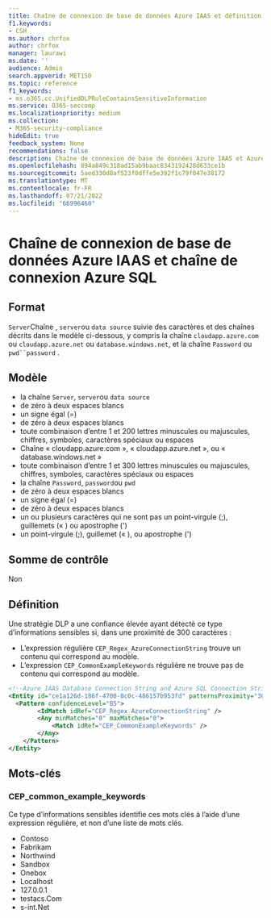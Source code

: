 ```yaml
---
title: Chaîne de connexion de base de données Azure IAAS et définition d’entité de chaîne de connexion Azure SQL
f1.keywords:
- CSH
ms.author: chrfox
author: chrfox
manager: laurawi
ms.date: ''
audience: Admin
search.appverid: MET150
ms.topic: reference
f1_keywords:
- ms.o365.cc.UnifiedDLPRuleContainsSensitiveInformation
ms.service: O365-seccomp
ms.localizationpriority: medium
ms.collection:
- M365-security-compliance
hideEdit: true
feedback_system: None
recommendations: false
description: Chaîne de connexion de base de données Azure IAAS et Azure SQL définition d’entité de type d’information sensible de chaîne de connexion.
ms.openlocfilehash: 894a849c318ad15ab9baac8343192428d633ce1b
ms.sourcegitcommit: 5aed330d8af523f0dffe5e392f1c79f047e38172
ms.translationtype: MT
ms.contentlocale: fr-FR
ms.lasthandoff: 07/21/2022
ms.locfileid: "66996460"
---
```

# <a name="azure-iaas-database-connection-string-and-azure-sql-connection-string"></a>Chaîne de connexion de base de données Azure IAAS et chaîne de connexion Azure SQL

## <a name="format"></a>Format

`Server`Chaîne , `server`ou `data source` suivie des caractères et des chaînes décrits dans le modèle ci-dessous, y compris la chaîne `cloudapp.azure.com` ou `cloudapp.azure.net` ou `database.windows.net`, et la chaîne `Password` ou `pwd``password` .

## <a name="pattern"></a>Modèle

- la chaîne `Server`, `server`ou `data source`
- de zéro à deux espaces blancs
- un signe égal (=)
- de zéro à deux espaces blancs
- toute combinaison d’entre 1 et 200 lettres minuscules ou majuscules, chiffres, symboles, caractères spéciaux ou espaces
- Chaîne « cloudapp.azure.<!--no-hyperlink-->com », « cloudapp.azure.<!--no-hyperlink-->net », ou « database.windows.<!--no-hyperlink-->net »
- toute combinaison d’entre 1 et 300 lettres minuscules ou majuscules, chiffres, symboles, caractères spéciaux ou espaces
- la chaîne `Password`, `password`ou `pwd`
- de zéro à deux espaces blancs
- un signe égal (=)
- de zéro à deux espaces blancs
- un ou plusieurs caractères qui ne sont pas un point-virgule (;), guillemets (« ) ou apostrophe (')
- un point-virgule (;), guillemet (« ), ou apostrophe (')

## <a name="checksum"></a>Somme de contrôle

Non

## <a name="definition"></a>Définition

Une stratégie DLP a une confiance élevée ayant détecté ce type d’informations sensibles si, dans une proximité de 300 caractères :

- L’expression régulière `CEP_Regex_AzureConnectionString` trouve un contenu qui correspond au modèle.
- L’expression `CEP_CommonExampleKeywords` régulière ne trouve pas de contenu qui correspond au modèle.

```xml
<!--Azure IAAS Database Connection String and Azure SQL Connection String-->
<Entity id="ce1a126d-186f-4700-8c0c-486157b953fd" patternsProximity="300" recommendedConfidence="85">
  <Pattern confidenceLevel="85">
        <IdMatch idRef="CEP_Regex_AzureConnectionString" />
        <Any minMatches="0" maxMatches="0">
            <Match idRef="CEP_CommonExampleKeywords" />
        </Any>
    </Pattern>
</Entity>
```

## <a name="keywords"></a>Mots-clés

### <a name="cep_common_example_keywords"></a>CEP_common_example_keywords

Ce type d’informations sensibles identifie ces mots clés à l’aide d’une expression régulière, et non d’une liste de mots clés.

- Contoso
- Fabrikam
- Northwind
- Sandbox
- Onebox
- Localhost
- 127.0.0.1
- testacs.<!--no-hyperlink-->Com
- s-int.<!--no-hyperlink-->Net
